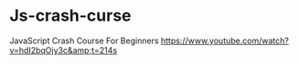 # Js-crash-curse
JavaScript Crash Course For Beginners https://www.youtube.com/watch?v=hdI2bqOjy3c&amp;t=214s
